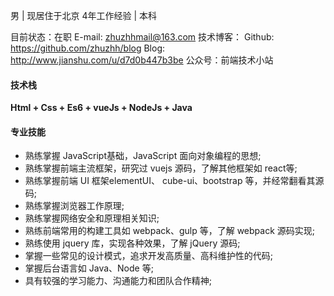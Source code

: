 男  |  现居住于北京 
4年工作经验 |  本科

目前状态：在职
E-mail: zhuzhhmail@163.com
技术博客：
Github: https://github.com/zhuzhh/blog 
Blog: http://www.jianshu.com/u/d7d0b447b3be
公众号：前端技术小站

#### 技术栈
**Html + Css + Es6 + vueJs + NodeJs + Java**

#### 专业技能
- 熟练掌握 JavaScript基础，JavaScript 面向对象编程的思想;
- 熟练掌握前端主流框架，研究过 vuejs 源码，了解其他框架如 react等;
- 熟练掌握前端 UI 框架elementUI、 cube-ui、bootstrap 等，并经常翻看其源码;
- 熟练掌握浏览器工作原理;
- 熟练掌握网络安全和原理相关知识;
- 熟练前端常用的构建工具如 webpack、gulp 等，了解 webpack 源码实现;
- 熟练使用 jquery 库，实现各种效果，了解 jQuery 源码;
- 掌握一些常见的设计模式，追求开发高质量、高科维护性的代码;
- 掌握后台语言如 Java、Node 等;
- 具有较强的学习能力、沟通能力和团队合作精神;

